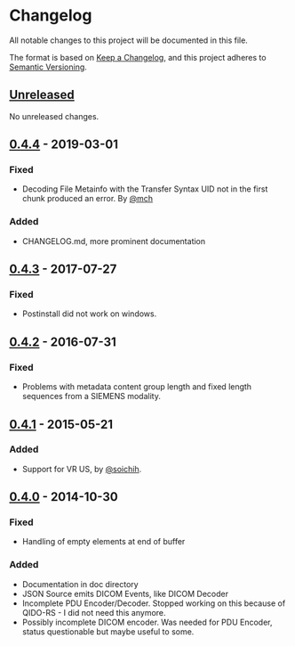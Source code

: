 # Changelog
All notable changes to this project will be documented in this file.

The format is based on [Keep a Changelog](https://keepachangelog.com/en/1.0.0/),
and this project adheres to [Semantic Versioning](https://semver.org/spec/v2.0.0.html).

## [Unreleased]

No unreleased changes.

## [0.4.4] - 2019-03-01
### Fixed
- Decoding File Metainfo with the Transfer Syntax UID not in the first chunk produced an error. By [@mch](https://github.com/mch)

### Added
-  CHANGELOG.md, more prominent documentation

## [0.4.3] - 2017-07-27
### Fixed
- Postinstall did not work on windows.

## [0.4.2] - 2016-07-31
### Fixed
- Problems with metadata content group length and fixed length sequences from a SIEMENS modality.

## [0.4.1] - 2015-05-21
### Added
- Support for VR US, by [@soichih](https://github.com/soichih).

## [0.4.0] - 2014-10-30
### Fixed
- Handling of empty elements at end of buffer

### Added
- Documentation in doc directory
- JSON Source emits DICOM Events, like DICOM Decoder
- Incomplete PDU Encoder/Decoder.  Stopped working on this because of QIDO-RS - I did not need this anymore.
- Possibly incomplete DICOM encoder. Was needed for PDU Encoder, status questionable but maybe useful to some.

[Unreleased]: https://github.com/grmble/node-dicom/compare/v0.4.4...HEAD
[0.4.4]: https://github.com/grmble/node-dicom/compare/v0.4.3...v0.4.4
[0.4.3]: https://github.com/grmble/node-dicom/compare/v0.4.2...v0.4.3
[0.4.2]: https://github.com/grmble/node-dicom/compare/v0.4.1...v0.4.2
[0.4.1]: https://github.com/grmble/node-dicom/compare/v0.4.0...v0.4.1
[0.4.0]: https://github.com/grmble/node-dicom/compare/v0.3.0...v0.4.0
